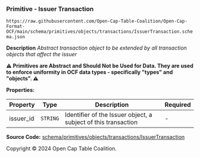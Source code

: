 ### Primitive - Issuer Transaction

`https://raw.githubusercontent.com/Open-Cap-Table-Coalition/Open-Cap-Format-OCF/main/schema/primitives/objects/transactions/IssuerTransaction.schema.json`

**Description** _Abstract transaction object to be extended by all transaction objects that affect the issuer_

**:warning: Primitives are Abstract and Should Not be Used for Data. They are used to enforce uniformity in OCF data types - specifically "types" and "objects". :warning:**

**Properties:**

| Property  | Type     | Description                                                    | Required |
| --------- | -------- | -------------------------------------------------------------- | -------- |
| issuer_id | `STRING` | Identifier of the Issuer object, a subject of this transaction | -        |

**Source Code:** [schema/primitives/objects/transactions/IssuerTransaction](../../../../../../schema/primitives/objects/transactions/IssuerTransaction.schema.json)

Copyright © 2024 Open Cap Table Coalition.

